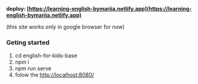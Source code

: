 **deploy: [https://learning-english-bymariia.netlify.app](https://learning-english-bymariia.netlify.app)**

(this site works only in google browser for now)

### Geting started

1. cd english-for-kids-base
2. npm i
3. npm run serve
4. folow the [http://localhost:8080/](http://localhost:8080/)
